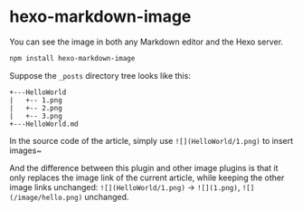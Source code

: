 # hexo-markdown-image

You can see the image in both any Markdown editor and the Hexo server.

```bash
npm install hexo-markdown-image
```

Suppose the `_posts` directory tree looks like this:

```
+---HelloWorld
|   +-- 1.png
|   +-- 2.png
|   +-- 3.png
+---HelloWorld.md
```

In the source code of the article, simply use `![](HelloWorld/1.png)` to insert images~

And the difference between this plugin and other image plugins is that it only replaces the image link of the current article, while keeping the other image links unchanged: `![](HelloWorld/1.png)` -> `![](1.png)`, `![](/image/hello.png)` unchanged.
